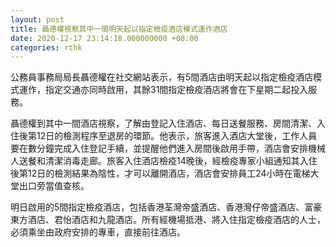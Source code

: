 ```yaml
---
layout: post
title: 聶德權視察其中一間明天起以指定檢疫酒店模式運作酒店
date: 2020-12-17 23:14:18.000000000 +08:00
categories: rthk
---
```


公務員事務局局長聶德權在社交網站表示，有5間酒店由明天起以指定檢疫酒店模式運作，指定交通亦同時啟用，其餘31間指定檢疫酒店將會在下星期二起投入服務。

聶德權到其中一間酒店視察，了解由登記入住酒店、每日送餐服務、房間清潔、入住後第12日的檢測程序至退房的環節。他表示，旅客進入酒店大堂後，工作人員要在數分鐘完成入住登記手續，並提醒他們進入房間後啟用手帶，酒店會安排機械人送餐和清潔消毒走廊。旅客入住酒店檢疫14晚後，經檢疫專家小組通知其入住後第12日的檢測結果為陰性，才可以離開酒店，酒店會安排員工24小時在電梯大堂出口旁當值查核。

明日啟用的5間指定檢疫酒店，包括香港荃灣帝盛酒店、香港灣仔帝盛酒店、富豪東方酒店、君怡酒店和九龍酒店。所有經機場抵港、將入住指定檢疫酒店的人士，必須乘坐由政府安排的專車，直接前往酒店。
